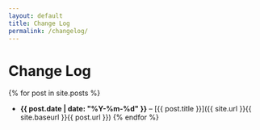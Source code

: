 ```yaml
---
layout: default
title: Change Log
permalink: /changelog/
---
```


# Change Log

{% for post in site.posts %}
- **{{ post.date | date: "%Y-%m-%d" }}** – [{{ post.title }}]({{ site.url }}{{ site.baseurl }}{{ post.url }})
{% endfor %}
